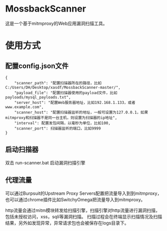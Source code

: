 # MossbackScanner
这是一个基于mitmproxy的Web应用漏洞扫描工具。

# 使用方式
## 配置config.json文件
```
{
    "scanner_path": "配置扫描器所在的路径，比如C:/Users/DH/Desktop/xasdf/MossbackScanner-master/",
    "payload_file": "配置扫描器使用的payload文件，比如payloads/mysql_payloads.txt",
    "server_host": "配置Web服务器地址，比如192.168.1.133，或者www.example.com",
    "scanner_host": "配置扫描器监听的地址，一般可设置为127.0.0.1，如果mitmproxy和扫描器不是同一台主机，则设置为扫描器的ip地址",
    "interval": 配置发包间隔，以毫秒为单位，比如100,
    "scanner_port": 扫描器监听的端口，比如9999
}
```

## 启动扫描器
双击 run-scanner.bat 启动漏洞扫描引擎

## 代理流量
可以通过Burpsuit的Upstream Proxy Servers配置把流量导入到到mitmproxy，也可以通过chrome插件比如SwitchyOmega把流量导入到mitmproxy。

http流量会通过mitm模块转发给扫描引擎，扫描引擎对http流量进行漏洞扫描，包括未授权访问，xss，sqli等漏洞扫描。
扫描过程会在终端显示扫描情况及扫描结果，另外如发现异常，异常请求包也会被保存在logs目录下。
